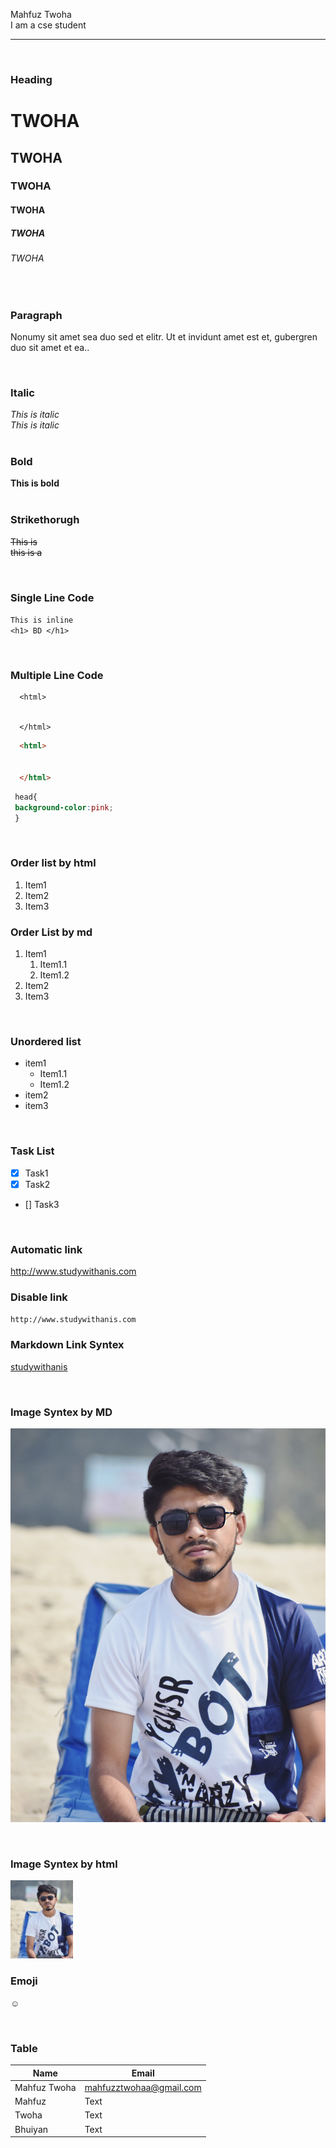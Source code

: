 <!-- markdown tutorial -->
Mahfuz Twoha <br/>
I am a cse student

---
<br/>

### Heading  


# TWOHA
## TWOHA
### TWOHA
#### TWOHA
##### TWOHA
###### TWOHA
<br/>

### Paragraph
<p> Nonumy sit amet sea duo sed et elitr. Ut et invidunt amet est et, gubergren duo sit amet et ea.. </p>  
<br/>

### Italic
<i> This is italic </i>  
_This is italic_   
<br/>

### Bold
__This is bold__  
<br/>

### Strikethorugh
<del>This is </del>  
~~this is a~~

<br/>

### Single Line Code
`This is inline`  
`<h1> BD </h1>`

<br/>

### Multiple Line Code
```
  <html>

   
  </html>
```
```html
  <html>

   
  </html>
```
```css
 head{
 background-color:pink;
 } 
```

<br/>

### Order list by html
<ol>
  <li>  Item1 </li>
  <li>  Item2 </li>
  <li>  Item3 </li>
</ol>  

### Order List by md
1. Item1  
   1. Item1.1  
   2. Item1.2
2. Item2  
3. Item3  

<br/>

### Unordered list
- item1  
  - Item1.1
  - Item1.2
- item2  
- item3  

<br/>

### Task List
- [x] Task1  
- [x] Task2  
- [] Task3  

<br/>

### Automatic link
http://www.studywithanis.com

### Disable link
`http://www.studywithanis.com`

### Markdown Link Syntex
[studywithanis](http://www.studywithanis.com)

<br/>

### Image Syntex by MD
![profile](./images/IMG_20210217_122036_176.jpg)

<br/>

### Image Syntex by html
<img src="./images/IMG_20210217_122036_176.jpg" width="100" title="profile-image"/>

<br/>

### Emoji
☺

<br/>

### Table
| Name | Email |
| ---- | ----- |
| Mahfuz Twoha | mahfuzztwohaa@gmail.com |
| Mahfuz | Text |
| Twoha | Text |
| Bhuiyan | Text |











